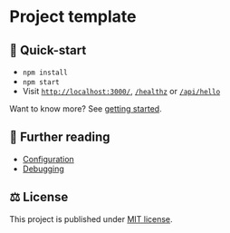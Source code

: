 # Project template

## :rocket: Quick-start

 - `npm install`
 - `npm start`
 - Visit [`http://localhost:3000/`](http://localhost:3000/), [`/healthz`](http://localhost:3000/healthz) or [`/api/hello`](http://localhost:3000/api/hello)

Want to know more? See [getting started](./docs/getting-started.md).

## :book: Further reading

 - [Configuration](./docs/config.md)
 - [Debugging](./docs/debug.md)

## ⚖️ License

This project is published under [MIT license](./LICENSE).